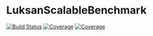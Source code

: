 # LuksanScalableBenchmark

[![Build Status](https://github.com/jerryfung110/LuksanScalableBenchmark.jl/actions/workflows/CI.yml/badge.svg?branch=master)](https://github.com/jerryfung110/LuksanScalableBenchmark.jl/actions/workflows/CI.yml?query=branch%3Amaster)
[![Coverage](https://codecov.io/gh/jerryfung110/LuksanScalableBenchmark.jl/branch/master/graph/badge.svg)](https://codecov.io/gh/jerryfung110/LuksanScalableBenchmark.jl)
[![Coverage](https://coveralls.io/repos/github/jerryfung110/LuksanScalableBenchmark.jl/badge.svg?branch=master)](https://coveralls.io/github/jerryfung110/LuksanScalableBenchmark.jl?branch=master)
